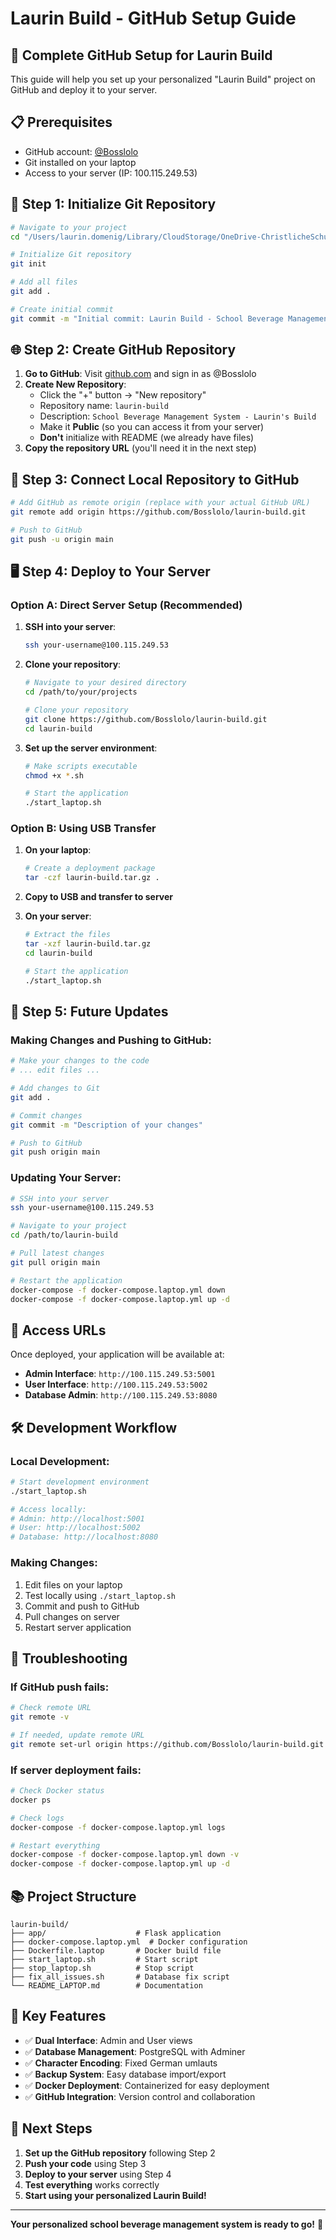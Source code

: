 # Laurin Build - GitHub Setup Guide

## 🚀 Complete GitHub Setup for Laurin Build

This guide will help you set up your personalized "Laurin Build" project on GitHub and deploy it to your server.

## 📋 Prerequisites

- GitHub account: [@Bosslolo](https://github.com/Bosslolo)
- Git installed on your laptop
- Access to your server (IP: 100.115.249.53)

## 🔧 Step 1: Initialize Git Repository

```bash
# Navigate to your project
cd "/Users/laurin.domenig/Library/CloudStorage/OneDrive-ChristlicheSchuleimHegau/Visual Studio/schuelerfirma_privat"

# Initialize Git repository
git init

# Add all files
git add .

# Create initial commit
git commit -m "Initial commit: Laurin Build - School Beverage Management System"
```

## 🌐 Step 2: Create GitHub Repository

1. **Go to GitHub**: Visit [github.com](https://github.com) and sign in as @Bosslolo
2. **Create New Repository**:
   - Click the "+" button → "New repository"
   - Repository name: `laurin-build`
   - Description: `School Beverage Management System - Laurin's Build`
   - Make it **Public** (so you can access it from your server)
   - **Don't** initialize with README (we already have files)
3. **Copy the repository URL** (you'll need it in the next step)

## 🔗 Step 3: Connect Local Repository to GitHub

```bash
# Add GitHub as remote origin (replace with your actual GitHub URL)
git remote add origin https://github.com/Bosslolo/laurin-build.git

# Push to GitHub
git push -u origin main
```

## 🖥️ Step 4: Deploy to Your Server

### Option A: Direct Server Setup (Recommended)

1. **SSH into your server**:
   ```bash
   ssh your-username@100.115.249.53
   ```

2. **Clone your repository**:
   ```bash
   # Navigate to your desired directory
   cd /path/to/your/projects
   
   # Clone your repository
   git clone https://github.com/Bosslolo/laurin-build.git
   cd laurin-build
   ```

3. **Set up the server environment**:
   ```bash
   # Make scripts executable
   chmod +x *.sh
   
   # Start the application
   ./start_laptop.sh
   ```

### Option B: Using USB Transfer

1. **On your laptop**:
   ```bash
   # Create a deployment package
   tar -czf laurin-build.tar.gz .
   ```

2. **Copy to USB and transfer to server**

3. **On your server**:
   ```bash
   # Extract the files
   tar -xzf laurin-build.tar.gz
   cd laurin-build
   
   # Start the application
   ./start_laptop.sh
   ```

## 🔄 Step 5: Future Updates

### Making Changes and Pushing to GitHub:

```bash
# Make your changes to the code
# ... edit files ...

# Add changes to Git
git add .

# Commit changes
git commit -m "Description of your changes"

# Push to GitHub
git push origin main
```

### Updating Your Server:

```bash
# SSH into your server
ssh your-username@100.115.249.53

# Navigate to your project
cd /path/to/laurin-build

# Pull latest changes
git pull origin main

# Restart the application
docker-compose -f docker-compose.laptop.yml down
docker-compose -f docker-compose.laptop.yml up -d
```

## 📱 Access URLs

Once deployed, your application will be available at:

- **Admin Interface**: `http://100.115.249.53:5001`
- **User Interface**: `http://100.115.249.53:5002`
- **Database Admin**: `http://100.115.249.53:8080`

## 🛠️ Development Workflow

### Local Development:
```bash
# Start development environment
./start_laptop.sh

# Access locally:
# Admin: http://localhost:5001
# User: http://localhost:5002
# Database: http://localhost:8080
```

### Making Changes:
1. Edit files on your laptop
2. Test locally using `./start_laptop.sh`
3. Commit and push to GitHub
4. Pull changes on server
5. Restart server application

## 🔧 Troubleshooting

### If GitHub push fails:
```bash
# Check remote URL
git remote -v

# If needed, update remote URL
git remote set-url origin https://github.com/Bosslolo/laurin-build.git
```

### If server deployment fails:
```bash
# Check Docker status
docker ps

# Check logs
docker-compose -f docker-compose.laptop.yml logs

# Restart everything
docker-compose -f docker-compose.laptop.yml down -v
docker-compose -f docker-compose.laptop.yml up -d
```

## 📚 Project Structure

```
laurin-build/
├── app/                    # Flask application
├── docker-compose.laptop.yml  # Docker configuration
├── Dockerfile.laptop       # Docker build file
├── start_laptop.sh         # Start script
├── stop_laptop.sh          # Stop script
├── fix_all_issues.sh       # Database fix script
└── README_LAPTOP.md        # Documentation
```

## 🎯 Key Features

- ✅ **Dual Interface**: Admin and User views
- ✅ **Database Management**: PostgreSQL with Adminer
- ✅ **Character Encoding**: Fixed German umlauts
- ✅ **Backup System**: Easy database import/export
- ✅ **Docker Deployment**: Containerized for easy deployment
- ✅ **GitHub Integration**: Version control and collaboration

## 🚀 Next Steps

1. **Set up the GitHub repository** following Step 2
2. **Push your code** using Step 3
3. **Deploy to your server** using Step 4
4. **Test everything** works correctly
5. **Start using your personalized Laurin Build!**

---

**Your personalized school beverage management system is ready to go!** 🎉
